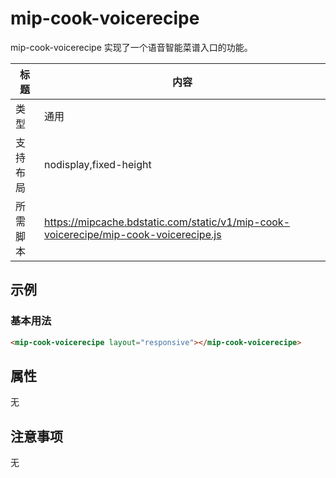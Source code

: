 # mip-cook-voicerecipe

mip-cook-voicerecipe 实现了一个语音智能菜谱入口的功能。

标题|内容
----|----
类型|通用
支持布局|nodisplay,fixed-height
所需脚本|https://mipcache.bdstatic.com/static/v1/mip-cook-voicerecipe/mip-cook-voicerecipe.js

## 示例

### 基本用法
```html
<mip-cook-voicerecipe layout="responsive"></mip-cook-voicerecipe>
```

## 属性

无

## 注意事项

无
